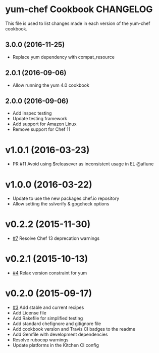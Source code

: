 # yum-chef Cookbook CHANGELOG

This file is used to list changes made in each version of the yum-chef cookbook.

## 3.0.0 (2016-11-25)
- Replace yum dependency with compat_resource

## 2.0.1 (2016-09-06)
- Allow running the yum 4.0 cookbook

## 2.0.0 (2016-09-06)
- Add inspec testing
- Update testing framework
- Add support for Amazon Linux
- Remove support for Chef 11

# v1.0.1 (2016-03-23)

- PR #11 Avoid using $releasever as inconsistent usage in EL @afiune

# v1.0.0 (2016-03-22)

- Update to use the new packages.chef.io repository
- Allow setting the sslverify & gpgcheck options

# v0.2.2 (2015-11-30)

- [#7](https://github.com/chef-cookbooks/yum-chef/pull/7) Resolve Chef 13 deprecation warnings

# v0.2.1 (2015-10-13)

- [#4](https://github.com/chef-cookbooks/yum-chef/pull/4) Relax version constraint for yum

# v0.2.0 (2015-09-17)

- [#3](https://github.com/chef-cookbooks/yum-chef/pull/3) Add stable and current recipes
- Add License file
- Add Rakefile for simplified testing
- Add standard chefignore and gitignore file
- Add cookbook version and Travis CI badges to the readme
- Add Gemfile with development dependencies
- Resolve rubocop warnings
- Update platforms in the Kitchen CI config
